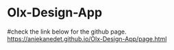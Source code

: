 # Olx-Design-App
#check the link below for the github page.
https://aniekanedet.github.io/Olx-Design-App/page.html
